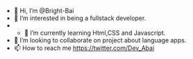 - 👋 Hi, I’m @Bright-Bai
- 👀 I’m interested in being a fullstack developer.
- - 🌱 I’m currently learning Html,CSS and Javascript.
- 💞️ I’m looking to collaborate on project about language apps.
- 📫 How to reach me https://twitter.com/Dev_Abai

<!---
Bright-Bai/Bright-Bai is a ✨ special ✨ repository because its `README.md` (this file) appears on your GitHub profile.
You can click the Preview link to take a look at your changes.
--->
